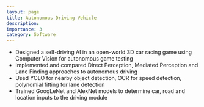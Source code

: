 ```yaml
---
layout: page
title: Autonomous Driving Vehicle
description: 
importance: 3
category: Software
---
```


- Designed a self-driving AI in an open-world 3D car racing game using Computer Vision for autonomous game testing
- Implemented and compared Direct Perception, Mediated Perception and Lane Finding approaches to autonomous driving
- Used YOLO for nearby object detection, OCR for speed detection, polynomial fitting for lane detection 
- Trained GoogLeNet and AlexNet models to determine car, road and location inputs to the driving module
